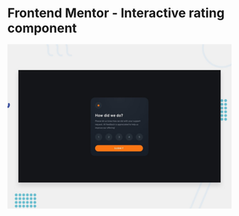 # Frontend Mentor - Interactive rating component

![Design preview for the Interactive rating component coding challenge](./src/design/desktop-preview.jpg)

